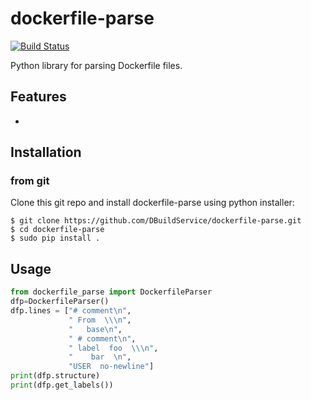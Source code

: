 dockerfile-parse
====

[![Build Status](https://travis-ci.org/DBuildService/dockerfile-parse.svg?branch=master)](https://travis-ci.org/DBuildService/dockerfile-parse)

Python library for parsing Dockerfile files.

## Features

 * 

## Installation

### from git

Clone this git repo and install dockerfile-parse using python installer:

```shell
$ git clone https://github.com/DBuildService/dockerfile-parse.git
$ cd dockerfile-parse
$ sudo pip install .
```

## Usage

```python
from dockerfile_parse import DockerfileParser
dfp=DockerfileParser()
dfp.lines = ["# comment\n",
             " From  \\\n",
             "   base\n",
             " # comment\n",
             " label  foo  \\\n",
             "    bar  \n",
             "USER  no-newline"]
print(dfp.structure)
print(dfp.get_labels())
```